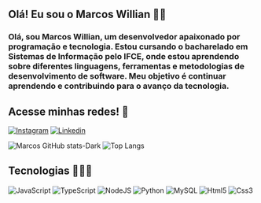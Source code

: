 ## Olá! Eu sou o Marcos Willian 🖖🏽

<div align="left"> 
<h3> Olá, sou Marcos Willian, um desenvolvedor apaixonado por programação e tecnologia. Estou cursando o bacharelado em Sistemas de Informação pelo IFCE, onde estou aprendendo sobre diferentes linguagens, ferramentas e metodologias de desenvolvimento de software. Meu objetivo é continuar aprendendo e contribuindo para o avanço da tecnologia. </h3>
</div>

## Acesse minhas redes! 🔗

[![Instagram](https://img.shields.io/badge/Instagram-E4405F?style=for-the-badge&logo=instagram&logoColor=white)](https://www.instagram.com/to.willian/)
[![Linkedin](	https://img.shields.io/badge/LinkedIn-0077B5?style=for-the-badge&logo=linkedin&logoColor=white)](https://www.linkedin.com/in/marcos-willian-a1144a268/)

![Marcos GitHub stats-Dark](https://github-readme-stats.vercel.app/api?username=marcos-willian00&show_icons=true&theme=dark#gh-dark-mode-only)
![Top Langs](https://github-readme-stats.vercel.app/api/top-langs/?username=marcos-willian00&layout=donut)

## Tecnologias 🧑🏽‍💻

<div style="display: inline_block">
  <img align="center" alt="JavaScript" src="https://img.shields.io/badge/JavaScript-323330?style=for-the-badge&logo=javascript&logoColor=F7DF1E">
  <img align="center" alt="TypeScript" src="https://img.shields.io/badge/TypeScript-007ACC?style=for-the-badge&logo=typescript&logoColor=white">
  <img align="center" alt="NodeJS" src="https://img.shields.io/badge/Node.js-43853D?style=for-the-badge&logo=node.js&logoColor=white">
  <img align="center" alt="Python" src="https://img.shields.io/badge/Python-14354C?style=for-the-badge&logo=python&logoColor=white">
  <img align="center" alt="MySQL" src="https://img.shields.io/badge/MySQL-00000F?style=for-the-badge&logo=mysql&logoColor=white">
  <img align="center" alt="Html5" src="https://img.shields.io/badge/HTML5-E34F26?style=for-the-badge&logo=html5&logoColor=white">
  <img align="center" alt="Css3" src="https://img.shields.io/badge/CSS3-1572B6?style=for-the-badge&logo=css3&logoColor=white">
</div>
